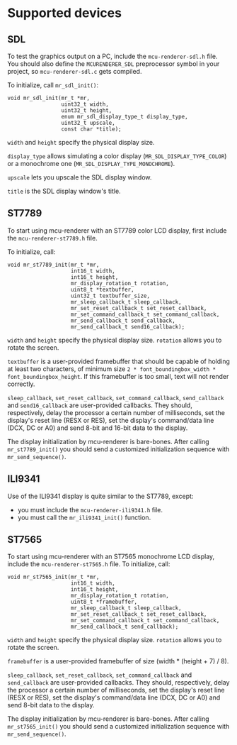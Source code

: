 # Supported devices

## SDL

To test the graphics output on a PC, include the `mcu-renderer-sdl.h` file. You should also define the `MCURENDERER_SDL` preprocessor symbol in your project, so `mcu-renderer-sdl.c` gets compiled.

To initialize, call `mr_sdl_init()`:

    void mr_sdl_init(mr_t *mr,
                     uint32_t width,
                     uint32_t height,
                     enum mr_sdl_display_type_t display_type,
                     uint32_t upscale,
                     const char *title);

`width` and `height` specify the physical display size.

`display_type` allows simulating a color display (`MR_SDL_DISPLAY_TYPE_COLOR`) or a monochrome one (`MR_SDL_DISPLAY_TYPE_MONOCHROME`).

`upscale` lets you upscale the SDL display window.

`title` is the SDL display window's title.

## ST7789

To start using mcu-renderer with an ST7789 color LCD display, first include the `mcu-renderer-st7789.h` file.

To initialize, call:

    void mr_st7789_init(mr_t *mr,
                        int16_t width,
                        int16_t height,
                        mr_display_rotation_t rotation,
                        uint8_t *textbuffer,
                        uint32_t textbuffer_size,
                        mr_sleep_callback_t sleep_callback,
                        mr_set_reset_callback_t set_reset_callback,
                        mr_set_command_callback_t set_command_callback,
                        mr_send_callback_t send_callback,
                        mr_send_callback_t send16_callback);

`width` and `height` specify the physical display size. `rotation` allows you to rotate the screen.

`textbuffer` is a user-provided framebuffer that should be capable of holding at least two characters, of minimum size `2 * font_boundingbox_width * font_boundingbox_height`. If this framebuffer is too small, text will not render correctly.

`sleep_callback`, `set_reset_callback`, `set_command_callback`, `send_callback` and `send16_callback` are user-provided callbacks. They should, respectively, delay the processor a certain number of milliseconds, set the display's reset line (RESX or RES), set the display's command/data line (DCX, DC or A0) and send 8-bit and 16-bit data to the display.

The display initialization by mcu-renderer is bare-bones. After calling `mr_st7789_init()` you should send a customized initialization sequence with `mr_send_sequence()`.

## ILI9341

Use of the ILI9341 display is quite similar to the ST7789, except:

* you must include the `mcu-renderer-ili9341.h` file.
* you must call the `mr_ili9341_init()` function.

## ST7565

To start using mcu-renderer with an ST7565 monochrome LCD display, include the `mcu-renderer-st7565.h` file. To initialize, call:

    void mr_st7565_init(mr_t *mr,
                        int16_t width,
                        int16_t height,
                        mr_display_rotation_t rotation,
                        uint8_t *framebuffer,
                        mr_sleep_callback_t sleep_callback,
                        mr_set_reset_callback_t set_reset_callback,
                        mr_set_command_callback_t set_command_callback,
                        mr_send_callback_t send_callback);

`width` and `height` specify the physical display size. `rotation` allows you to rotate the screen.

`framebuffer` is a user-provided framebuffer of size (width * (height + 7) / 8).

`sleep_callback`, `set_reset_callback`, `set_command_callback` and `send_callback` are user-provided callbacks. They should, respectively, delay the processor a certain number of milliseconds, set the display's reset line (RESX or RES), set the display's command/data line (DCX, DC or A0) and send 8-bit data to the display.

The display initialization by mcu-renderer is bare-bones. After calling `mr_st7565_init()` you should send a customized initialization sequence with `mr_send_sequence()`.
